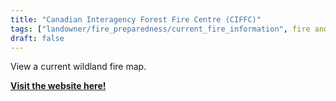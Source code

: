 ```yaml
---
title: "Canadian Interagency Forest Fire Centre (CIFFC)"
tags: ["landowner/fire_preparedness/current_fire_information", fire and forestry groups, fire information]
draft: false
---
```


View a current wildland fire map. 

[**Visit the website here!**](https://ciffc.net/)


